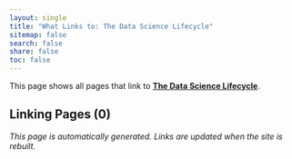 ```yaml
---
layout: single
title: "What Links to: The Data Science Lifecycle"
sitemap: false
search: false
share: false
toc: false
---
```


This page shows all pages that link to **[The Data Science Lifecycle](/datascience/data_science_lifecycle/)**.

## Linking Pages (0)


*This page is automatically generated. Links are updated when the site is rebuilt.*
